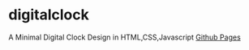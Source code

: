 # digitalclock
A Minimal Digital Clock Design in HTML,CSS,Javascript 
[Github Pages](https://himubey.github.io/digitalclock/)
